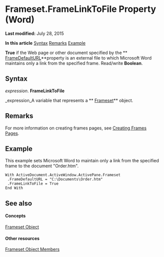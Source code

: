 
# Frameset.FrameLinkToFile Property (Word)

 **Last modified:** July 28, 2015

 **In this article**
 [Syntax](#sectionSection0)
 [Remarks](#sectionSection1)
 [Example](#sectionSection2)


 **True** if the Web page or other document specified by the ** [FrameDefaultURL](596f57d4-2514-8cd0-2d97-20618051fd6c.md)**property is an external file to which Microsoft Word maintains only a link from the specified frame. Read/write  **Boolean**.


## Syntax
<a name="sectionSection0"> </a>

 _expression_. **FrameLinkToFile**

 _expression_A variable that represents a  ** [Frameset](d76806db-c82f-f7b6-fb85-28a649de48a7.md)** object.


## Remarks
<a name="sectionSection1"> </a>

For more information on creating frames pages, see  [Creating Frames Pages](0245564e-b2df-83cd-1e32-e63079970dc1.md).


## Example
<a name="sectionSection2"> </a>

This example sets Microsoft Word to maintain only a link from the specified frame to the document "Order.htm".


```
With ActiveDocument.ActiveWindow.ActivePane.Frameset 
 .FrameDefaultURL = "C:\Documents\Order.htm" 
 .FrameLinkToFile = True 
End With
```


## See also
<a name="sectionSection2"> </a>


#### Concepts


 [Frameset Object](d76806db-c82f-f7b6-fb85-28a649de48a7.md)
#### Other resources


 [Frameset Object Members](474a7466-e5b9-6526-2be7-6d4edaa423ae.md)
